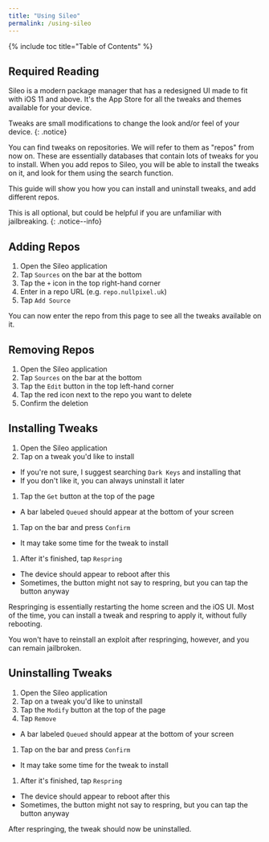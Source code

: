 ```yaml
---
title: "Using Sileo"
permalink: /using-sileo
---
```


{% include toc title="Table of Contents" %}

## Required Reading

Sileo is a modern package manager that has a redesigned UI made to fit with iOS 11 and above. It's the App Store for all the tweaks and themes available for your device.

Tweaks are small modifications to change the look and/or feel of your device.
{: .notice}

You can find tweaks on repositories. We will refer to them as "repos" from now on. These are essentially databases that contain lots of tweaks for you to install. When you add repos to Sileo, you will be able to install the tweaks on it, and look for them using the search function.

This guide will show you how you can install and uninstall tweaks, and add different repos.

This is all optional, but could be helpful if you are unfamiliar with jailbreaking.
{: .notice--info}

## Adding Repos

1. Open the Sileo application
1. Tap `Sources` on the bar at the bottom
1. Tap the `+` icon in the top right-hand corner
1. Enter in a repo URL (e.g. `repo.nullpixel.uk`)
1. Tap `Add Source`

You can now enter the repo from this page to see all the tweaks available on it.

## Removing Repos

1. Open the Sileo application
1. Tap `Sources` on the bar at the bottom
1. Tap the `Edit` button in the top left-hand corner
1. Tap the red icon next to the repo you want to delete
1. Confirm the deletion

## Installing Tweaks

1. Open the Sileo application
1. Tap on a tweak you'd like to install
  - If you're not sure, I suggest searching `Dark Keys` and installing that
  - If you don't like it, you can always uninstall it later
1. Tap the `Get` button at the top of the page
  - A bar labeled `Queued` should appear at the bottom of your screen
1. Tap on the bar and press `Confirm`
  - It may take some time for the tweak to install
1. After it's finished, tap `Respring`
  - The device should appear to reboot after this
  - Sometimes, the button might not say to respring, but you can tap the button anyway

Respringing is essentially restarting the home screen and the iOS UI. Most of the time, you can install a tweak and respring to apply it, without fully rebooting.

You won't have to reinstall an exploit after respringing, however, and you can remain jailbroken.

## Uninstalling Tweaks

1. Open the Sileo application
1. Tap on a tweak you'd like to uninstall
1. Tap the `Modify` button at the top of the page
1. Tap `Remove`
  - A bar labeled `Queued` should appear at the bottom of your screen
1. Tap on the bar and press `Confirm`
  - It may take some time for the tweak to install
1. After it's finished, tap `Respring`
  - The device should appear to reboot after this
  - Sometimes, the button might not say to respring, but you can tap the button anyway

After respringing, the tweak should now be uninstalled.

